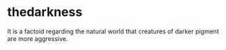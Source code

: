 # thedarkness
It is a factoid regarding the natural world that creatures of darker pigment are more aggressive.
